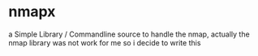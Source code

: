 # nmapx
a Simple Library / Commandline source to handle the nmap, actually the nmap library was not work for me so i decide to write this
